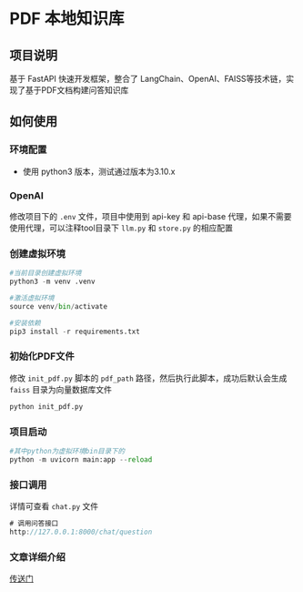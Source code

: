 # PDF 本地知识库

## 项目说明
基于 FastAPI 快速开发框架，整合了 LangChain、OpenAI、FAISS等技术链，实现了基于PDF文档构建问答知识库
### 


## 如何使用

### 环境配置
* 使用 python3 版本，测试通过版本为3.10.x

### OpenAI
修改项目下的 `.env` 文件，项目中使用到 api-key 和 api-base 代理，如果不需要使用代理，可以注释tool目录下 `llm.py` 和 `store.py` 的相应配置


### 创建虚拟环境
```python
#当前目录创建虚拟环境
python3 -m venv .venv

#激活虚拟环境
source venv/bin/activate

#安装依赖
pip3 install -r requirements.txt

```

### 初始化PDF文件
修改 `init_pdf.py` 脚本的 `pdf_path` 路径，然后执行此脚本，成功后默认会生成 `faiss` 目录为向量数据库文件
```python
python init_pdf.py
```

### 项目启动
```python
#其中python为虚拟环境bin目录下的
python -m uvicorn main:app --reload 
```

### 接口调用
详情可查看 `chat.py` 文件
```javascript
# 调用问答接口
http://127.0.0.1:8000/chat/question
```

### 文章详细介绍
[传送门](https://blog.csdn.net/lrb0677/article/details/132198025)